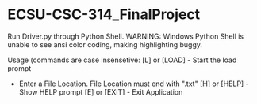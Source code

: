 # ECSU-CSC-314_FinalProject

Run Driver.py through Python Shell.
WARNING: Windows Python Shell is unable to see ansi color coding, making highlighting buggy.

Usage (commands are case insensetive:
[L] or [LOAD] - Start the load prompt
  + Enter a File Location. File Location must end with ".txt"
[H] or [HELP] - Show HELP prompt
[E] or [EXIT] - Exit Application
